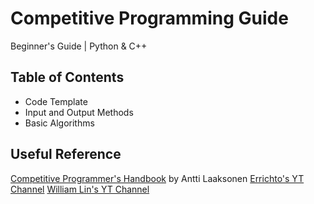 # Competitive Programming Guide

Beginner's Guide | Python & C++

## Table of Contents

* Code Template
* Input and Output Methods
* Basic Algorithms

## Useful Reference

[Competitive Programmer's Handbook](https://cses.fi/book/book.pdf) by Antti Laaksonen
[Errichto's YT Channel](https://www.youtube.com/channel/UCBr_Fu6q9iHYQCh13jmpbrg/featured)
[William Lin's YT Channel](https://www.youtube.com/channel/UCKuDLsO0Wwef53qdHPjbU2Q/featured)
